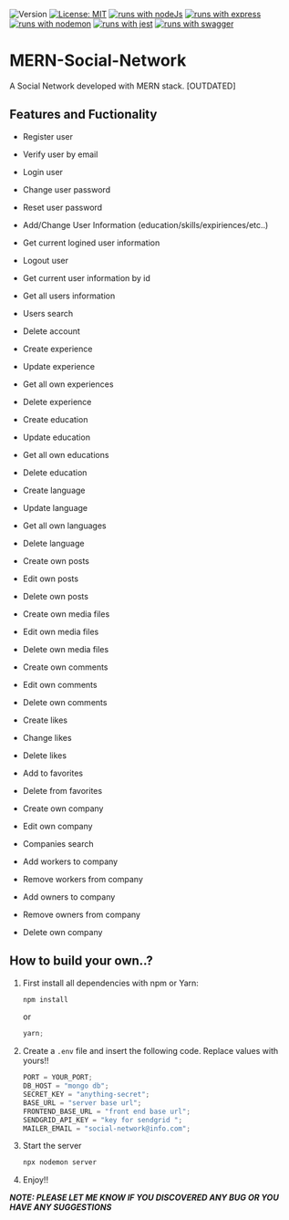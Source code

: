 ![Version](https://img.shields.io/badge/Version-0.7-blue.svg?cacheSeconds=2592000)
[![License: MIT](https://img.shields.io/badge/License-MIT-yellow.svg)](https://opensource.org/licenses/MIT)
[![runs with nodeJs](https://img.shields.io/badge/Runs%20with%20Node.Js-000.svg?style=flat-square&logo=nodedotjs&labelColor=f3f3f3&logoColor=#3C823B)](https://nodejs.org/ru)
[![runs with express](https://img.shields.io/badge/Runs%20with%20Express-000.svg?style=flat-square&logo=Express&labelColor=f3f3f3&logoColor=7D7D7D)](https://expressjs.com/ru/)
[![runs with nodemon](https://img.shields.io/badge/Runs%20with%20Nodemon-000.svg?style=flat-square&logo=nodemon&labelColor=f3f3f3&logoColor=nodemon)](https://www.npmjs.com/package/nodemon)
[![runs with jest](https://img.shields.io/badge/Runs%20with%20Jest-000.svg?style=flat-square&logo=jest&labelColor=f3f3f3&logoColor=944058)](https://jestjs.io/ru/)
[![runs with swagger](https://img.shields.io/badge/Runs%20with%20Swagger-000.svg?style=flat-square&logo=swagger&labelColor=f3f3f3&logoColor=#85EA2D)](https://swagger.io/)

# MERN-Social-Network

A Social Network developed with MERN stack. [OUTDATED]

## Features and Fuctionality

- Register user
- Verify user by email
- Login user
- Change user password
- Reset user password
- Add/Change User Information (education/skills/expiriences/etc..)
- Get current logined user information
- Logout user
- Get current user information by id
- Get all users information
- Users search
- Delete account

- Create experience
- Update experience
- Get all own experiences
- Delete experience

- Create education
- Update education
- Get all own educations
- Delete education

- Create language
- Update language
- Get all own languages
- Delete language

- Create own posts
- Edit own posts
- Delete own posts
- Create own media files
- Edit own media files
- Delete own media files
- Create own comments
- Edit own comments
- Delete own comments
- Create likes
- Change likes
- Delete likes
- Add to favorites
- Delete from favorites
- Create own company
- Edit own company
- Companies search
- Add workers to company
- Remove workers from company
- Add owners to company
- Remove owners from company
- Delete own company

## How to build your own..?

1. First install all dependencies with npm or Yarn:
   ```javascript
   npm install
   ```
   or
   ```javascript
   yarn;
   ```
2. Create a `.env` file and insert the following code. Replace values with yours!!

   ```javascript
   PORT = YOUR_PORT;
   DB_HOST = "mongo db";
   SECRET_KEY = "anything-secret";
   BASE_URL = "server base url";
   FRONTEND_BASE_URL = "front end base url";
   SENDGRID_API_KEY = "key for sendgrid ";
   MAILER_EMAIL = "social-network@info.com";
   ```

3. Start the server

   ```javascript
   npx nodemon server
   ```

4. Enjoy!!

**_NOTE: PLEASE LET ME KNOW IF YOU DISCOVERED ANY BUG OR YOU HAVE ANY SUGGESTIONS_**
